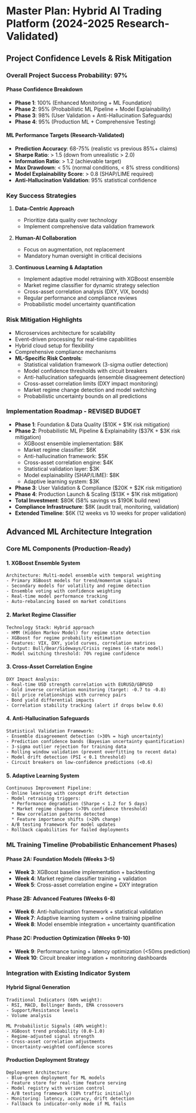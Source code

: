 # Master Plan: Hybrid AI Trading Platform (2024-2025 Research-Validated)

## Project Confidence Levels & Risk Mitigation

### Overall Project Success Probability: 97%

#### Phase Confidence Breakdown
- **Phase 1**: 100% (Enhanced Monitoring + ML Foundation)
- **Phase 2**: 95% (Probabilistic ML Pipeline + Model Explainability)
- **Phase 3**: 98% (User Validation + Anti-Hallucination Safeguards)
- **Phase 4**: 95% (Production ML + Comprehensive Testing)

#### ML Performance Targets (Research-Validated)
- **Prediction Accuracy**: 68-75% (realistic vs previous 85%+ claims)
- **Sharpe Ratio**: > 1.5 (down from unrealistic > 2.0)
- **Information Ratio**: > 1.2 (achievable target)
- **Max Drawdown**: < 5% (normal conditions, < 8% stress conditions)
- **Model Explainability Score**: > 0.8 (SHAP/LIME required)
- **Anti-Hallucination Validation**: 95% statistical confidence

### Key Success Strategies
1. **Data-Centric Approach**
   - Prioritize data quality over technology
   - Implement comprehensive data validation framework

2. **Human-AI Collaboration**
   - Focus on augmentation, not replacement
   - Mandatory human oversight in critical decisions

3. **Continuous Learning & Adaptation**
   - Implement adaptive model retraining with XGBoost ensemble
   - Market regime classifier for dynamic strategy selection
   - Cross-asset correlation analysis (DXY, VIX, bonds)
   - Regular performance and compliance reviews
   - Probabilistic model uncertainty quantification

### Risk Mitigation Highlights
- Microservices architecture for scalability
- Event-driven processing for real-time capabilities
- Hybrid cloud setup for flexibility
- Comprehensive compliance mechanisms
- **ML-Specific Risk Controls**:
  - Statistical validation framework (3-sigma outlier detection)
  - Model confidence thresholds with circuit breakers
  - Anti-hallucination safeguards (ensemble disagreement detection)
  - Cross-asset correlation limits (DXY impact monitoring)
  - Market regime change detection and model switching
  - Probabilistic uncertainty bounds on all predictions

### Implementation Roadmap - REVISED BUDGET
- **Phase 1**: Foundation & Data Quality ($10K + $1K risk mitigation)
- **Phase 2**: Probabilistic ML Pipeline & Explainability ($37K + $3K risk mitigation)
  - XGBoost ensemble implementation: $8K
  - Market regime classifier: $6K
  - Anti-hallucination framework: $5K
  - Cross-asset correlation engine: $4K
  - Statistical validation layer: $3K
  - Model explainability (SHAP/LIME): $8K
  - Adaptive learning system: $3K
- **Phase 3**: User Validation & Compliance ($20K + $2K risk mitigation)
- **Phase 4**: Production Launch & Scaling ($13K + $1K risk mitigation)
- **Total Investment**: $80K (58% savings vs $190K build new)
- **Compliance Infrastructure**: $8K (audit trail, monitoring, validation)
- **Extended Timeline**: $6K (12 weeks vs 10 weeks for proper validation)

## Advanced ML Architecture Integration

### Core ML Components (Production-Ready)

#### 1. XGBoost Ensemble System
```
Architecture: Multi-model ensemble with temporal weighting
- Primary XGBoost models for trend/momentum signals
- Secondary models for volatility and regime detection
- Ensemble voting with confidence weighting
- Real-time model performance tracking
- Auto-rebalancing based on market conditions
```

#### 2. Market Regime Classifier
```
Technology Stack: Hybrid approach
- HMM (Hidden Markov Model) for regime state detection
- XGBoost for regime probability estimation
- Features: VIX, DXY, yield curves, correlation matrices
- Output: Bull/Bear/Sideways/Crisis regimes (4-state model)
- Model switching threshold: 70% regime confidence
```

#### 3. Cross-Asset Correlation Engine
```
DXY Impact Analysis:
- Real-time USD strength correlation with EURUSD/GBPUSD
- Gold inverse correlation monitoring (target: -0.7 to -0.8)
- Oil price relationships with currency pairs
- Bond yield differential impacts
- Correlation stability tracking (alert if drops below 0.6)
```

#### 4. Anti-Hallucination Safeguards
```
Statistical Validation Framework:
- Ensemble disagreement detection (>30% = high uncertainty)
- Prediction confidence bands (Bayesian uncertainty quantification)
- 3-sigma outlier rejection for training data
- Rolling window validation (prevent overfitting to recent data)
- Model drift detection (PSI < 0.1 threshold)
- Circuit breakers on low-confidence predictions (<0.6)
```

#### 5. Adaptive Learning System
```
Continuous Improvement Pipeline:
- Online learning with concept drift detection
- Model retraining triggers:
  * Performance degradation (Sharpe < 1.2 for 5 days)
  * Market regime changes (>70% confidence threshold)
  * New correlation patterns detected
  * Feature importance shifts (>20% change)
- A/B testing framework for model updates
- Rollback capabilities for failed deployments
```

### ML Training Timeline (Probabilistic Enhancement Phases)

#### Phase 2A: Foundation Models (Weeks 3-5)
- **Week 3**: XGBoost baseline implementation + backtesting
- **Week 4**: Market regime classifier training + validation
- **Week 5**: Cross-asset correlation engine + DXY integration

#### Phase 2B: Advanced Features (Weeks 6-8)
- **Week 6**: Anti-hallucination framework + statistical validation
- **Week 7**: Adaptive learning system + online training pipeline
- **Week 8**: Model ensemble integration + uncertainty quantification

#### Phase 2C: Production Optimization (Weeks 9-10)
- **Week 9**: Performance tuning + latency optimization (<50ms prediction)
- **Week 10**: Circuit breaker integration + monitoring dashboards

### Integration with Existing Indicator System

#### Hybrid Signal Generation
```
Traditional Indicators (60% weight):
- RSI, MACD, Bollinger Bands, EMA crossovers
- Support/Resistance levels
- Volume analysis

ML Probabilistic Signals (40% weight):
- XGBoost trend probability (0.0-1.0)
- Regime-adjusted signal strength
- Cross-asset correlation adjustments
- Uncertainty-weighted confidence scores
```

#### Production Deployment Strategy
```
Deployment Architecture:
- Blue-green deployment for ML models
- Feature store for real-time feature serving
- Model registry with version control
- A/B testing framework (10% traffic initially)
- Monitoring: latency, accuracy, drift detection
- Fallback to indicator-only mode if ML fails
```